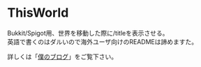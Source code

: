 # ThisWorld
Bukkit/Spigot用、世界を移動した際に/titleを表示させる。  
英語で書くのはダルいので海外ユーザ向けのREADMEは諦めますた。  

詳しくは「[僕のブログ](https://jyn.jp/bukkit-thisworld/)」をご覧下さい。
